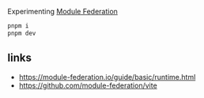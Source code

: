 Experimenting [Module Federation](https://module-federation.io)

```sh
pnpm i
pnpm dev
```

## links

- https://module-federation.io/guide/basic/runtime.html
- https://github.com/module-federation/vite
